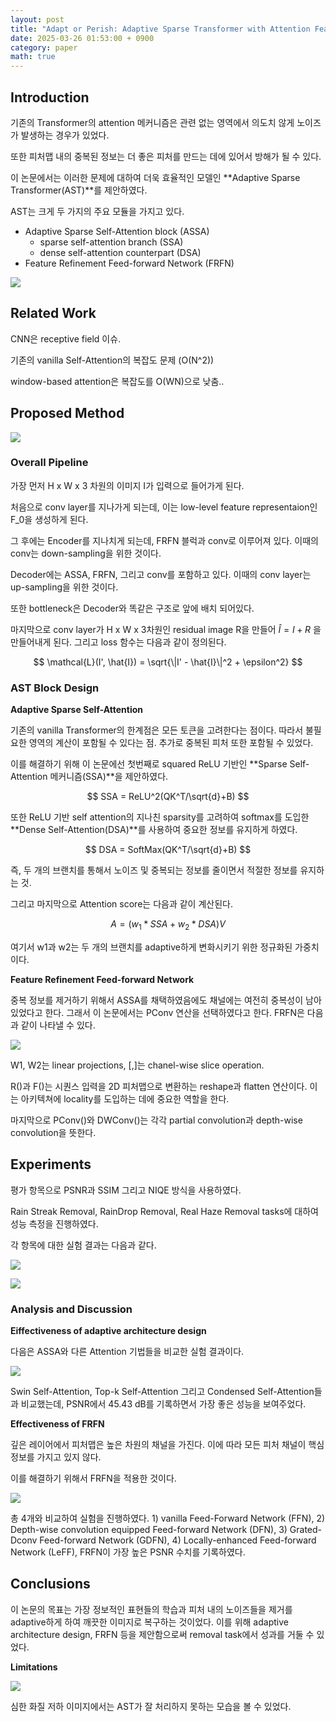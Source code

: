 ```yaml
---
layout: post
title: "Adapt or Perish: Adaptive Sparse Transformer with Attention Feature Refinement for Image Restoration (CVPR 2024)"
date: 2025-03-26 01:53:00 + 0900
category: paper
math: true
---
```


## Introduction

기존의 Transformer의 attention 메커니즘은 관련 없는 영역에서 의도치 않게 노이즈가 발생하는 경우가 있었다.

또한 피처맵 내의 중복된 정보는 더 좋은 피처를 만드는 데에 있어서 방해가 될 수 있다.

이 논문에서는 이러한 문제에 대하여 더욱 효율적인 모델인 **Adaptive Sparse Transformer(AST)**를 제안하였다.

AST는 크게 두 가지의 주요 모듈을 가지고 있다.

- Adaptive Sparse Self-Attention block (ASSA)
    - sparse self-attention branch (SSA)
    - dense self-attention counterpart (DSA)
- Feature Refinement Feed-forward Network (FRFN)

![](/img/AST/image.png)

## Related Work

CNN은 receptive field 이슈.

기존의 vanilla Self-Attention의 복잡도 문제 (O(N^2))

window-based attention은 복잡도를 O(WN)으로 낮춤..

## Proposed Method

![](/img/AST/image%201.png)

### Overall Pipeline

가장 먼저 H x W x 3 차원의 이미지 I가 입력으로 들어가게 된다.

처음으로 conv layer를 지나가게 되는데, 이는 low-level feature representaion인 F_0을 생성하게 된다.

그 후에는 Encoder를 지나치게 되는데, FRFN 블럭과 conv로 이루어져 있다. 이때의 conv는 down-sampling을 위한 것이다.

Decoder에는 ASSA, FRFN, 그리고 conv를 포함하고 있다. 이때의 conv layer는 up-sampling을 위한 것이다.

또한 bottleneck은 Decoder와 똑같은 구조로 앞에 배치 되어있다.

마지막으로 conv layer가 H x W x 3차원인 residual image R을 만들어 $\hat{I} = I + R$ 을 만들어내게 된다. 그리고 loss 함수는 다음과 같이 정의된다.

$$
\mathcal{L}(I', \hat{I}) = \sqrt{\|I' - \hat{I}\|^2 + \epsilon^2}
$$

### AST Block Design

**Adaptive Sparse Self-Attention**

기존의 vanilla Transformer의 한계점은 모든 토큰을 고려한다는 점이다. 따라서 불필요한 영역의 계산이 포함될 수 있다는 점. 추가로 중복된 피처 또한 포함될 수 있었다. 

이를 해결하기 위해 이 논문에선 첫번째로 squared ReLU 기반인 **Sparse Self-Attention 메커니즘(SSA)**을 제안하였다. 

$$
SSA = ReLU^2(QK^T/\sqrt{d}+B)
$$

또한 ReLU 기반 self attention의 지나친 sparsity를 고려하여 softmax를 도입한 **Dense Self-Attention(DSA)**를 사용하여 중요한 정보를 유지하게 하였다.

$$
DSA = SoftMax(QK^T/\sqrt{d}+B)
$$

즉, 두 개의 브랜치를 통해서 노이즈 및 중복되는 정보를 줄이면서 적절한 정보를 유지하는 것.

그리고 마지막으로 Attention score는 다음과 같이 계산된다.

$$
A = (w_1 * SSA + w_2 * DSA)V
$$

여기서 w1과 w2는 두 개의 브랜치를 adaptive하게 변화시키기 위한 정규화된 가중치이다.

**Feature Refinement Feed-forward Network**

중복 정보를 제거하기 위해서 ASSA를 채택하였음에도 채널에는 여전히 중복성이 남아있었다고 한다. 그래서 이 논문에서는 PConv 연산을 선택하였다고 한다. FRFN은 다음과 같이 나타낼 수 있다.

 

![](/img/AST/image%202.png)

W1, W2는 linear projections, [,]는 chanel-wise slice operation.

R()과 F()는 시퀀스 입력을 2D 피처맵으로 변환하는 reshape과 flatten 연산이다. 이는 아키텍쳐에 locality를 도입하는 데에 중요한 역할을 한다. 

마지막으로 PConv()와 DWConv()는 각각 partial convolution과 depth-wise convolution을 뜻한다.

## Experiments

평가 항목으로 PSNR과 SSIM 그리고 NIQE 방식을 사용하였다.

Rain Streak Removal, RainDrop Removal, Real Haze Removal tasks에 대하여 성능 측정을 진행하였다.

각 항목에 대한 실험 결과는 다음과 같다.

![](/img/AST/image%203.png)

![](/img/AST/image%204.png)

### Analysis and Discussion

**Eiffectiveness of adaptive architecture design**

다음은 ASSA와 다른 Attention 기법들을 비교한 실험 결과이다.

![](/img/AST/image%205.png)

Swin Self-Attention, Top-k Self-Attention 그리고 Condensed Self-Attention들과 비교했는데, PSNR에서 45.43 dB를 기록하면서 가장 좋은 성능을 보여주었다.

**Effectiveness of FRFN**

깊은 레이어에서 피처맵은 높은 차원의 채널을 가진다. 이에 따라 모든 피처 채널이 핵심 정보를 가지고 있지 않다.

이를 해결하기 위해서 FRFN을 적용한 것이다. 

![](/img/AST/image%206.png)

총 4개와 비교하여 실험을 진행하였다. 1) vanilla Feed-Forward Network (FFN), 2) Depth-wise convolution equipped Feed-forward Network (DFN), 3) Grated-Dconv Feed-forward Network (GDFN), 4) Locally-enhanced Feed-forward Network (LeFF), FRFN이 가장 높은 PSNR 수치를 기록하였다.

## Conclusions

이 논문의 목표는 가장 정보적인 표현들의 학습과 피처 내의 노이즈들을 제거를 adaptive하게 하여 깨끗한 이미지로 복구하는 것이었다. 이를 위해 adaptive architecture design, FRFN 등을 제안함으로써 removal task에서 성과를 거둘 수 있었다.

**Limitations**

![](/img/AST/image%207.png)

심한 화질 저하 이미지에서는 AST가 잘 처리하지 못하는 모습을 볼 수 있었다.